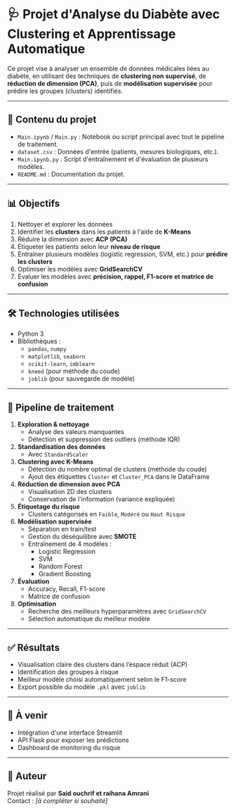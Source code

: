 # 🩺 Projet d'Analyse du Diabète avec Clustering et Apprentissage Automatique

Ce projet vise à analyser un ensemble de données médicales liées au diabète, en utilisant des techniques de **clustering non supervisé**, de **réduction de dimension (PCA)**, puis de **modélisation supervisée** pour prédire les groupes (clusters) identifiés.

---

## 📁 Contenu du projet

- `Main.ipynb` / `Main.py` : Notebook ou script principal avec tout le pipeline de traitement.
- `dataset.csv` : Données d'entrée (patients, mesures biologiques, etc.).
- `Main.ipynb.py` : Script d'entraînement et d'évaluation de plusieurs modèles.
- `README.md` : Documentation du projet.

---

## 📊 Objectifs

1. Nettoyer et explorer les données
2. Identifier les **clusters** dans les patients à l'aide de **K-Means**
3. Réduire la dimension avec **ACP (PCA)**
4. Étiqueter les patients selon leur **niveau de risque**
5. Entraîner plusieurs modèles (logistic regression, SVM, etc.) pour **prédire les clusters**
6. Optimiser les modèles avec **GridSearchCV**
7. Évaluer les modèles avec **précision, rappel, F1-score et matrice de confusion**

---

## 🛠️ Technologies utilisées

- Python 3
- Bibliothèques :
  - `pandas`, `numpy`
  - `matplotlib`, `seaborn`
  - `scikit-learn`, `imblearn`
  - `kneed` (pour méthode du coude)
  - `joblib` (pour sauvegarde de modèle)

---

## 🔁 Pipeline de traitement

1. **Exploration & nettoyage**
   - Analyse des valeurs manquantes
   - Détection et suppression des outliers (méthode IQR)
2. **Standardisation des données**
   - Avec `StandardScaler`
3. **Clustering avec K-Means**
   - Détection du nombre optimal de clusters (méthode du coude)
   - Ajout des étiquettes `Cluster` et `Cluster_PCA` dans le DataFrame
4. **Réduction de dimension avec PCA**
   - Visualisation 2D des clusters
   - Conservation de l'information (variance expliquée)
5. **Étiquetage du risque**
   - Clusters catégorisés en `Faible`, `Modéré` ou `Haut Risque`
6. **Modélisation supervisée**
   - Séparation en train/test
   - Gestion du déséquilibre avec **SMOTE**
   - Entraînement de 4 modèles :
     - Logistic Regression
     - SVM
     - Random Forest
     - Gradient Boosting
7. **Évaluation**
   - Accuracy, Recall, F1-score
   - Matrice de confusion
8. **Optimisation**
   - Recherche des meilleurs hyperparamètres avec `GridSearchCV`
   - Sélection automatique du meilleur modèle

---

## ✅ Résultats

- Visualisation claire des clusters dans l’espace réduit (ACP)
- Identification des groupes à risque
- Meilleur modèle choisi automatiquement selon le F1-score
- Export possible du modèle `.pkl` avec `joblib`

---

## 📌 À venir

- Intégration d'une interface Streamlit
- API Flask pour exposer les prédictions
- Dashboard de monitoring du risque

---

## 📧 Auteur

Projet réalisé par **Said ouchrif et raihana Amrani**  
Contact : _[à compléter si souhaité]_